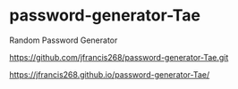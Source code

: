 # password-generator-Tae

Random Password Generator

https://github.com/jfrancis268/password-generator-Tae.git

https://jfrancis268.github.io/password-generator-Tae/
